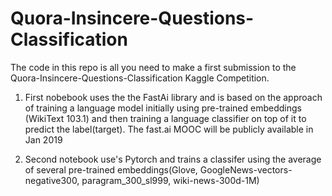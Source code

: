 # Quora-Insincere-Questions-Classification
The code in this repo is all you need to make a first submission to the Quora-Insincere-Questions-Classification Kaggle Competition. 

   1. First nobebook uses the the FastAi library and is based on the approach of training a language model initially using pre-trained embeddings (WikiText 103.1) and then training a language classifier on top of it to predict the label(target). The fast.ai MOOC will be publicly available in Jan 2019
   
  2. Second notebook use's Pytorch and trains a classifer using the average of several pre-trained embeddings(Glove, GoogleNews-vectors-negative300, paragram_300_sl999, wiki-news-300d-1M)

